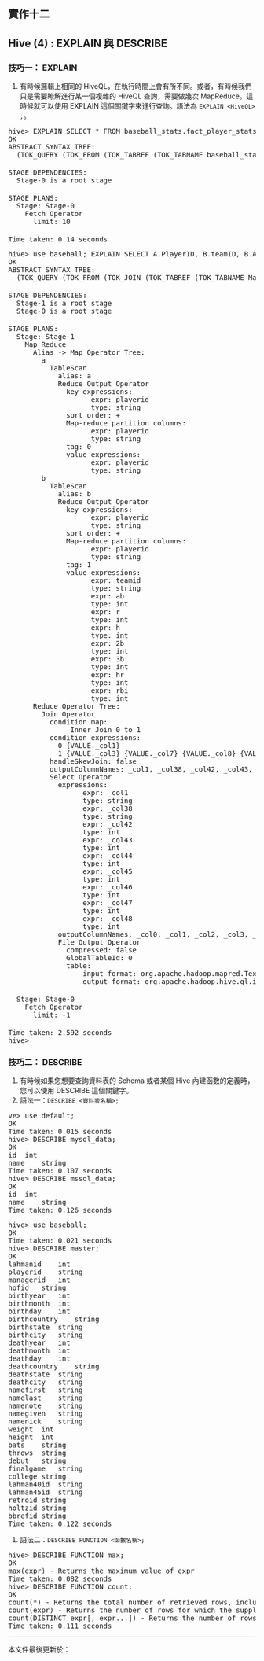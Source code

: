 ## 實作十二

## Hive (4) : EXPLAIN 與 DESCRIBE

### 技巧一： EXPLAIN

1. 有時候邏輯上相同的 HiveQL，在執行時間上會有所不同。或者，有時候我們只是需要瞭解進行某一個複雜的 HiveQL 查詢，需要做幾次 MapReduce。這時候就可以使用 EXPLAIN 這個關鍵字來進行查詢。語法為 ` EXPLAIN <HiveQL> ; `。
<pre>
hive> EXPLAIN SELECT * FROM baseball_stats.fact_player_stats LIMIT 10;
OK
ABSTRACT SYNTAX TREE:
  (TOK_QUERY (TOK_FROM (TOK_TABREF (TOK_TABNAME baseball_stats fact_player_stats))) (TOK_INSERT (TOK_DESTINATION (TOK_DIR TOK_TMP_FILE)) (TOK_SELECT (TOK_SELEXPR TOK_ALLCOLREF)) (TOK_LIMIT 10)))
　        
STAGE DEPENDENCIES:
  Stage-0 is a root stage
　          
STAGE PLANS:
  Stage: Stage-0
    Fetch Operator
      limit: 10
　
Time taken: 0.14 seconds
</pre>
<pre>
hive> use baseball; EXPLAIN SELECT A.PlayerID, B.teamID, B.AB, B.R, B.H, B.2B, B.3B, B.HR, B.RBI FROM Master A JOIN BATTING B ON A.playerID = B.playerID;
OK
ABSTRACT SYNTAX TREE:
  (TOK_QUERY (TOK_FROM (TOK_JOIN (TOK_TABREF (TOK_TABNAME Master) A) (TOK_TABREF (TOK_TABNAME BATTING) B) (= (. (TOK_TABLE_OR_COL A) playerID) (. (TOK_TABLE_OR_COL B) playerID)))) (TOK_INSERT (TOK_DESTINATION (TOK_DIR TOK_TMP_FILE)) (TOK_SELECT (TOK_SELEXPR (. (TOK_TABLE_OR_COL A) PlayerID)) (TOK_SELEXPR (. (TOK_TABLE_OR_COL B) teamID)) (TOK_SELEXPR (. (TOK_TABLE_OR_COL B) AB)) (TOK_SELEXPR (. (TOK_TABLE_OR_COL B) R)) (TOK_SELEXPR (. (TOK_TABLE_OR_COL B) H)) (TOK_SELEXPR (. (TOK_TABLE_OR_COL B) 2B)) (TOK_SELEXPR (. (TOK_TABLE_OR_COL B) 3B)) (TOK_SELEXPR (. (TOK_TABLE_OR_COL B) HR)) (TOK_SELEXPR (. (TOK_TABLE_OR_COL B) RBI)))))
　    
STAGE DEPENDENCIES:
  Stage-1 is a root stage
  Stage-0 is a root stage
　  
STAGE PLANS:
  Stage: Stage-1
    Map Reduce
      Alias -> Map Operator Tree:
        a 
          TableScan
            alias: a
            Reduce Output Operator
              key expressions:
                    expr: playerid
                    type: string
              sort order: +
              Map-reduce partition columns:
                    expr: playerid
                    type: string
              tag: 0
              value expressions:
                    expr: playerid
                    type: string
        b 
          TableScan
            alias: b
            Reduce Output Operator
              key expressions:
                    expr: playerid
                    type: string
              sort order: +
              Map-reduce partition columns:
                    expr: playerid
                    type: string
              tag: 1
              value expressions:
                    expr: teamid
                    type: string
                    expr: ab
                    type: int
                    expr: r
                    type: int
                    expr: h
                    type: int
                    expr: 2b
                    type: int
                    expr: 3b
                    type: int
                    expr: hr
                    type: int
                    expr: rbi
                    type: int
      Reduce Operator Tree:
        Join Operator
          condition map:
               Inner Join 0 to 1
          condition expressions:
            0 {VALUE._col1}
            1 {VALUE._col3} {VALUE._col7} {VALUE._col8} {VALUE._col9} {VALUE._col10} {VALUE._col11} {VALUE._col12} {VALUE._col13}
          handleSkewJoin: false
          outputColumnNames: _col1, _col38, _col42, _col43, _col44, _col45, _col46, _col47, _col48
          Select Operator
            expressions:
                  expr: _col1
                  type: string
                  expr: _col38
                  type: string
                  expr: _col42
                  type: int
                  expr: _col43
                  type: int
                  expr: _col44
                  type: int
                  expr: _col45
                  type: int
                  expr: _col46
                  type: int
                  expr: _col47
                  type: int
                  expr: _col48
                  type: int
            outputColumnNames: _col0, _col1, _col2, _col3, _col4, _col5, _col6, _col7, _col8
            File Output Operator
              compressed: false
              GlobalTableId: 0
              table:
                  input format: org.apache.hadoop.mapred.TextInputFormat
                  output format: org.apache.hadoop.hive.ql.io.HiveIgnoreKeyTextOutputFormat
　  
  Stage: Stage-0
    Fetch Operator
      limit: -1
　    
Time taken: 2.592 seconds
hive> 
</pre>

### 技巧二： DESCRIBE

1. 有時候如果您想要查詢資料表的 Schema 或者某個 Hive 內建函數的定義時，您可以使用 DESCRIBE 這個關鍵字。
1. 語法一：` DESCRIBE <資料表名稱>; `
<pre>
ve> use default;
OK
Time taken: 0.015 seconds
hive> DESCRIBE mysql_data;
OK
id	int	
name	string	
Time taken: 0.107 seconds
hive> DESCRIBE mssql_data;
OK
id	int	
name	string	
Time taken: 0.126 seconds
</pre>
<pre>
hive> use baseball;
OK
Time taken: 0.021 seconds
hive> DESCRIBE master;
OK
lahmanid	int	
playerid	string	
managerid	int	
hofid	string	
birthyear	int	
birthmonth	int	
birthday	int	
birthcountry	string	
birthstate	string	
birthcity	string	
deathyear	int	
deathmonth	int	
deathday	int	
deathcountry	string	
deathstate	string	
deathcity	string	
namefirst	string	
namelast	string	
namenote	string	
namegiven	string	
namenick	string	
weight	int	
height	int	
bats	string	
throws	string	
debut	string	
finalgame	string	
college	string	
lahman40id	string	
lahman45id	string	
retroid	string	
holtzid	string	
bbrefid	string	
Time taken: 0.122 seconds
</pre>
1. 語法二：` DESCRIBE FUNCTION <函數名稱>; `
<pre>
hive> DESCRIBE FUNCTION max;
OK
max(expr) - Returns the maximum value of expr
Time taken: 0.082 seconds
hive> DESCRIBE FUNCTION count;
OK
count(*) - Returns the total number of retrieved rows, including rows containing NULL values.
count(expr) - Returns the number of rows for which the supplied expression is non-NULL.
count(DISTINCT expr[, expr...]) - Returns the number of rows for which the supplied expression(s) are unique and non-NULL.
Time taken: 0.111 seconds
</pre>

--------------------
本文件最後更新於：<script>document.write(document.lastModified);</script>

